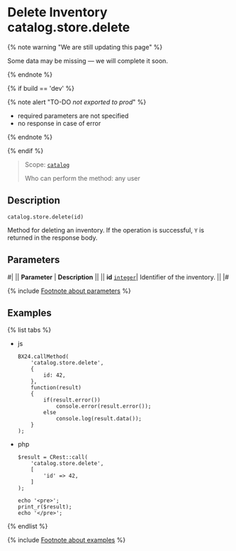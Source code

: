 # Delete Inventory catalog.store.delete

{% note warning "We are still updating this page" %}

Some data may be missing — we will complete it soon.

{% endnote %}

{% if build == 'dev' %}

{% note alert "TO-DO _not exported to prod_" %}

- required parameters are not specified
- no response in case of error
  
{% endnote %}

{% endif %}

> Scope: [`catalog`](../../scopes/permissions.md)
>
> Who can perform the method: any user

## Description

```http
catalog.store.delete(id)
```

Method for deleting an inventory.
If the operation is successful, `Y` is returned in the response body.

## Parameters

#|
|| **Parameter** | **Description** ||
|| **id** 
[`integer`](../../data-types.md)| Identifier of the inventory. ||
|#

{% include [Footnote about parameters](../../../_includes/required.md) %}

## Examples

{% list tabs %}

- js
  
    ```
    BX24.callMethod(
        'catalog.store.delete',
        {
            id: 42,
        },
        function(result)
        {
            if(result.error())
                console.error(result.error());
            else
                console.log(result.data());
        }
    );
    ```

- php
  
    ```
    $result = CRest::call(
        'catalog.store.delete',
        [
            'id' => 42,
        ]
    );

    echo '<pre>';
    print_r($result);
    echo '</pre>';
    ```

{% endlist %}

{% include [Footnote about examples](../../../_includes/examples.md) %}